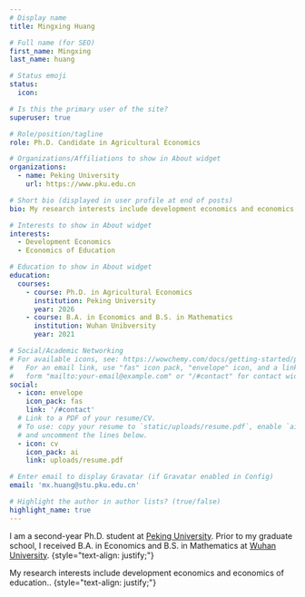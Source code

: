 ```yaml
---
# Display name
title: Mingxing Huang

# Full name (for SEO)
first_name: Mingxing
last_name: huang

# Status emoji
status:
  icon: 

# Is this the primary user of the site?
superuser: true

# Role/position/tagline
role: Ph.D. Candidate in Agricultural Economics

# Organizations/Affiliations to show in About widget
organizations:
  - name: Peking University
    url: https://www.pku.edu.cn

# Short bio (displayed in user profile at end of posts)
bio: My research interests include development economics and economics of education.

# Interests to show in About widget
interests:
  - Development Economics
  - Economics of Education

# Education to show in About widget
education:
  courses:
    - course: Ph.D. in Agricultural Economics
      institution: Peking University
      year: 2026
    - course: B.A. in Economics and B.S. in Mathematics
      institution: Wuhan Unibversity
      year: 2021

# Social/Academic Networking
# For available icons, see: https://wowchemy.com/docs/getting-started/page-builder/#icons
#   For an email link, use "fas" icon pack, "envelope" icon, and a link in the
#   form "mailto:your-email@example.com" or "/#contact" for contact widget.
social:
  - icon: envelope
    icon_pack: fas
    link: '/#contact'
  # Link to a PDF of your resume/CV.
  # To use: copy your resume to `static/uploads/resume.pdf`, enable `ai` icons in `params.yaml`,
  # and uncomment the lines below.
  - icon: cv
    icon_pack: ai
    link: uploads/resume.pdf

# Enter email to display Gravatar (if Gravatar enabled in Config)
email: 'mx.huang@stu.pku.edu.cn'

# Highlight the author in author lists? (true/false)
highlight_name: true
---
```


I am a second-year Ph.D. student at [Peking University](https://www.pku.edu.cn). Prior to my graduate school, I received B.A. in Economics and B.S. in Mathematics at [Wuhan University](https://www.whu.edu.cn).
{style="text-align: justify;"}

My research interests include development economics and economics of education..
{style="text-align: justify;"}
